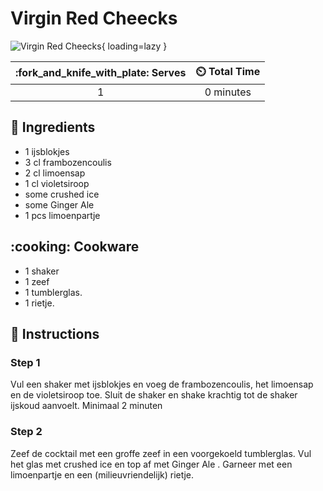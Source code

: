 # Virgin Red Cheecks

![Virgin Red Cheecks](../assets/images/virgin-red-cheecks.png){ loading=lazy }

| :fork_and_knife_with_plate: Serves | :timer_clock: Total Time |
|:----------------------------------:|:-----------------------: |
| 1 | 0 minutes |

## :salt: Ingredients

- 1 ijsblokjes
- 3 cl frambozencoulis
- 2 cl limoensap
- 1 cl violetsiroop
- some crushed ice
- some Ginger Ale 
- 1 pcs limoenpartje

## :cooking: Cookware

- 1 shaker
- 1 zeef
- 1 tumblerglas.
- 1 rietje.

## :pencil: Instructions

### Step 1

Vul een shaker met ijsblokjes en voeg de frambozencoulis, het limoensap en de violetsiroop toe. Sluit de shaker en shake
krachtig tot de shaker ijskoud aanvoelt. Minimaal 2 minuten

### Step 2

Zeef de cocktail met een groffe zeef in een voorgekoeld tumblerglas. Vul het glas met crushed ice en top af met Ginger
Ale  . Garneer met een limoenpartje en een (milieuvriendelijk) rietje.
